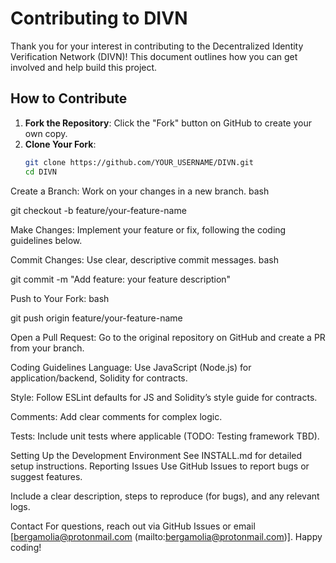# Contributing to DIVN

Thank you for your interest in contributing to the Decentralized Identity Verification Network (DIVN)! This document outlines how you can get involved and help build this project.

## How to Contribute
1. **Fork the Repository**: Click the "Fork" button on GitHub to create your own copy.
2. **Clone Your Fork**:
   ```bash
   git clone https://github.com/YOUR_USERNAME/DIVN.git
   cd DIVN

Create a Branch: Work on your changes in a new branch.
bash

git checkout -b feature/your-feature-name

Make Changes: Implement your feature or fix, following the coding guidelines below.

Commit Changes: Use clear, descriptive commit messages.
bash

git commit -m "Add feature: your feature description"

Push to Your Fork:
bash

git push origin feature/your-feature-name

Open a Pull Request: Go to the original repository on GitHub and create a PR from your branch.

Coding Guidelines
Language: Use JavaScript (Node.js) for application/backend, Solidity for contracts.

Style: Follow ESLint defaults for JS and Solidity’s style guide for contracts.

Comments: Add clear comments for complex logic.

Tests: Include unit tests where applicable (TODO: Testing framework TBD).

Setting Up the Development Environment
See INSTALL.md for detailed setup instructions.
Reporting Issues
Use GitHub Issues to report bugs or suggest features.

Include a clear description, steps to reproduce (for bugs), and any relevant logs.

Contact
For questions, reach out via GitHub Issues or email [bergamolia@protonmail.com (mailto:bergamolia@protonmail.com)].
Happy coding!
